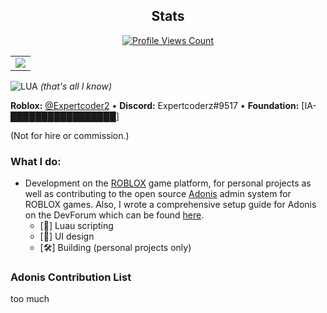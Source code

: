 <h2 align="center">Stats</h2>
<a href="https://github.com/Expertcoderz">
  <p align="center">
    <img src="https://komarev.com/ghpvc/?username=Expertcoderz" alt="Profile Views Count">
  </p>
</a>

<p align="center">
<table>
  <tr>
    <td align="center" style="padding=0;width=100%;">
      <img src="https://github-readme-stats.vercel.app/api/?username=Expertcoderz&title_color=00fff2&text_color=00fff2&show_icons=true&bg_color=00000000&hide_border=true&icon_color=00fff2&hide_title=false&count_private=true&hide=stars" />
    </td>
  </tr>
</table>
</p>

![LUA](https://img.shields.io/badge/Luau-2C2D72?style=for-the-badge&logo=lua&logoColor=white) _(that's all I know)_

**Roblox:** [@Expertcoder2](https://www.roblox.com/users/644946329/profile) • **Discord:** Expertcoderz#9517 • **Foundation:** [IA-[█████████████████](http://scpfoundation.org/)]

(Not for hire or commission.)

### What I do:
- Development on the [ROBLOX](https://www.roblox.com) game platform, for personal projects as well as contributing to the open source [Adonis](https://github.com/Sceleratis/Adonis) admin system for ROBLOX games. Also, I wrote a comprehensive setup guide for Adonis on the DevForum which can be found [here](https://devforum.roblox.com/t/1535122).
  - [📜] Luau scripting
  - [📱] UI design
  - [🛠️] Building (personal projects only)

### Adonis Contribution List
too much

